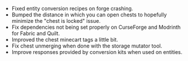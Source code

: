 - Fixed entity conversion recipes on forge crashing.
- Bumped the distance in which you can open chests to hopefully minimize the "chest is locked" issue.
- Fix dependencies not being set properly on CurseForge and Modrinth for Fabric and Quilt.
- Improved the chest minecart tags a little bit.
- Fix chest unmerging when done with the storage mutator tool.
- Improve responses provided by conversion kits when used on entities.

